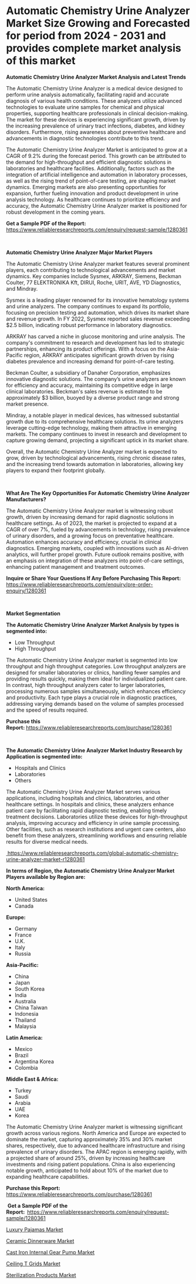 <p><h1>Automatic Chemistry Urine Analyzer Market Size Growing and Forecasted for period from 2024 - 2031 and provides complete market analysis of this market</h1></p><p><strong>Automatic Chemistry Urine Analyzer Market Analysis and Latest Trends</strong></p>
<p><p>The Automatic Chemistry Urine Analyzer is a medical device designed to perform urine analysis automatically, facilitating rapid and accurate diagnosis of various health conditions. These analyzers utilize advanced technologies to evaluate urine samples for chemical and physical properties, supporting healthcare professionals in clinical decision-making. The market for these devices is experiencing significant growth, driven by the increasing prevalence of urinary tract infections, diabetes, and kidney disorders. Furthermore, rising awareness about preventive healthcare and advancements in diagnostic technologies contribute to this trend.</p><p>The Automatic Chemistry Urine Analyzer Market is anticipated to grow at a CAGR of 9.2% during the forecast period. This growth can be attributed to the demand for high-throughput and efficient diagnostic solutions in laboratories and healthcare facilities. Additionally, factors such as the integration of artificial intelligence and automation in laboratory processes, as well as the rising trend of point-of-care testing, are shaping market dynamics. Emerging markets are also presenting opportunities for expansion, further fueling innovation and product development in urine analysis technology. As healthcare continues to prioritize efficiency and accuracy, the Automatic Chemistry Urine Analyzer market is positioned for robust development in the coming years.</p></p>
<p><strong>Get a Sample PDF of the Report:&nbsp;</strong> <a href="https://www.reliableresearchreports.com/enquiry/request-sample/1280361?utm_campaign=1581&utm_medium=2&utm_source=Github&utm_content=ia&utm_term=10122024&utm_id=automatic-chemistry-urine-analyzer">https://www.reliableresearchreports.com/enquiry/request-sample/1280361</a></p>
<p>&nbsp;</p>
<p><strong>Automatic Chemistry Urine Analyzer Major Market Players</strong></p>
<p><p>The Automatic Chemistry Urine Analyzer market features several prominent players, each contributing to technological advancements and market dynamics. Key companies include Sysmex, ARKRAY, Siemens, Beckman Coulter, 77 ELEKTRONIKA Kft, DIRUI, Roche, URIT, AVE, YD Diagnostics, and Mindray.</p><p>Sysmex is a leading player renowned for its innovative hematology systems and urine analyzers. The company continues to expand its portfolio, focusing on precision testing and automation, which drives its market share and revenue growth. In FY 2022, Sysmex reported sales revenue exceeding $2.5 billion, indicating robust performance in laboratory diagnostics.</p><p>ARKRAY has carved a niche in glucose monitoring and urine analysis. The company's commitment to research and development has led to strategic partnerships, enhancing its product offerings. With a focus on the Asia-Pacific region, ARKRAY anticipates significant growth driven by rising diabetes prevalence and increasing demand for point-of-care testing.</p><p>Beckman Coulter, a subsidiary of Danaher Corporation, emphasizes innovative diagnostic solutions. The company’s urine analyzers are known for efficiency and accuracy, maintaining its competitive edge in large clinical laboratories. Beckman's sales revenue is estimated to be approximately $3 billion, buoyed by a diverse product range and strong market presence.</p><p>Mindray, a notable player in medical devices, has witnessed substantial growth due to its comprehensive healthcare solutions. Its urine analyzers leverage cutting-edge technology, making them attractive in emerging markets. The company continues to invest in research and development to capture growing demand, projecting a significant uptick in its market share.</p><p>Overall, the Automatic Chemistry Urine Analyzer market is expected to grow, driven by technological advancements, rising chronic disease rates, and the increasing trend towards automation in laboratories, allowing key players to expand their footprint globally.</p></p>
<p>&nbsp;</p>
<p><strong>What Are The Key Opportunities For Automatic Chemistry Urine Analyzer Manufacturers?</strong></p>
<p><p>The Automatic Chemistry Urine Analyzer market is witnessing robust growth, driven by increasing demand for rapid diagnostic solutions in healthcare settings. As of 2023, the market is projected to expand at a CAGR of over 7%, fueled by advancements in technology, rising prevalence of urinary disorders, and a growing focus on preventative healthcare. Automation enhances accuracy and efficiency, crucial in clinical diagnostics. Emerging markets, coupled with innovations such as AI-driven analytics, will further propel growth. Future outlook remains positive, with an emphasis on integration of these analyzers into point-of-care settings, enhancing patient management and treatment outcomes.</p></p>
<p><strong>Inquire or Share Your Questions If Any Before Purchasing This Report:</strong> <a href="https://www.reliableresearchreports.com/enquiry/pre-order-enquiry/1280361?utm_campaign=1581&utm_medium=2&utm_source=Github&utm_content=ia&utm_term=10122024&utm_id=automatic-chemistry-urine-analyzer">https://www.reliableresearchreports.com/enquiry/pre-order-enquiry/1280361</a></p>
<p>&nbsp;</p>
<p><strong>Market Segmentation</strong></p>
<p><strong>The Automatic Chemistry Urine Analyzer Market Analysis by types is segmented into:</strong></p>
<p><ul><li>Low Throughput</li><li>High Throughput</li></ul></p>
<p><p>The Automatic Chemistry Urine Analyzer market is segmented into low throughput and high throughput categories. Low throughput analyzers are designed for smaller laboratories or clinics, handling fewer samples and providing results quickly, making them ideal for individualized patient care. In contrast, high throughput analyzers cater to larger laboratories, processing numerous samples simultaneously, which enhances efficiency and productivity. Each type plays a crucial role in diagnostic practices, addressing varying demands based on the volume of samples processed and the speed of results required.</p></p>
<p><strong>Purchase this Report:&nbsp;</strong><a href="https://www.reliableresearchreports.com/purchase/1280361?utm_campaign=1581&utm_medium=2&utm_source=Github&utm_content=ia&utm_term=10122024&utm_id=automatic-chemistry-urine-analyzer">https://www.reliableresearchreports.com/purchase/1280361</a></p>
<p>&nbsp;</p>
<p><strong>The Automatic Chemistry Urine Analyzer Market Industry Research by Application is segmented into:</strong></p>
<p><ul><li>Hospitals and Clinics</li><li>Laboratories</li><li>Others</li></ul></p>
<p><p>The Automatic Chemistry Urine Analyzer Market serves various applications, including hospitals and clinics, laboratories, and other healthcare settings. In hospitals and clinics, these analyzers enhance patient care by facilitating rapid diagnostic testing, enabling timely treatment decisions. Laboratories utilize these devices for high-throughput analysis, improving accuracy and efficiency in urine sample processing. Other facilities, such as research institutions and urgent care centers, also benefit from these analyzers, streamlining workflows and ensuring reliable results for diverse medical needs.</p></p>
<p><a href="https://www.reliableresearchreports.com/global-automatic-chemistry-urine-analyzer-market-r1280361?utm_campaign=1581&utm_medium=2&utm_source=Github&utm_content=ia&utm_term=10122024&utm_id=automatic-chemistry-urine-analyzer">&nbsp;https://www.reliableresearchreports.com/global-automatic-chemistry-urine-analyzer-market-r1280361</a></p>
<p><strong>In terms of Region, the Automatic Chemistry Urine Analyzer Market Players available by Region are:</strong></p>
<p>
    <p> <strong> North America: </strong>
        <ul>
            <li>United States</li>
            <li>Canada</li>
        </ul>
        </p> 
    <p> <strong> Europe: </strong>
        <ul>
            <li>Germany</li>
            <li>France</li>
            <li>U.K.</li>
            <li>Italy</li>
            <li>Russia</li>
        </ul>
        </p> 
    <p> <strong> Asia-Pacific: </strong>
        <ul>
            <li>China</li>
            <li>Japan</li>
            <li>South Korea</li>
            <li>India</li>
            <li>Australia</li>
            <li>China Taiwan</li>
            <li>Indonesia</li>
            <li>Thailand</li>
            <li>Malaysia</li>
        </ul>
        </p> 
    <p> <strong> Latin America: </strong>
        <ul>
            <li>Mexico</li>
            <li>Brazil</li>
            <li>Argentina Korea</li>
            <li>Colombia</li>
        </ul>
        </p> 
    <p> <strong> Middle East & Africa: </strong>
        <ul>
            <li>Turkey</li>
            <li>Saudi</li>
            <li>Arabia</li>
            <li>UAE</li>
            <li>Korea</li>
        </ul>
    </p>
    </p>
<p><p>The Automatic Chemistry Urine Analyzer market is witnessing significant growth across various regions. North America and Europe are expected to dominate the market, capturing approximately 35% and 30% market shares, respectively, due to advanced healthcare infrastructure and rising prevalence of urinary disorders. The APAC region is emerging rapidly, with a projected share of around 25%, driven by increasing healthcare investments and rising patient populations. China is also experiencing notable growth, anticipated to hold about 10% of the market due to expanding healthcare capabilities.</p></p>
<p><strong>Purchase this Report: </strong><a href="https://www.reliableresearchreports.com/purchase/1280361?utm_campaign=1581&utm_medium=2&utm_source=Github&utm_content=ia&utm_term=10122024&utm_id=automatic-chemistry-urine-analyzer">https://www.reliableresearchreports.com/purchase/1280361</a></p>
<p>&nbsp;<strong>Get a Sample PDF of the Report:&nbsp;&nbsp;</strong><a href="https://www.reliableresearchreports.com/enquiry/request-sample/1280361?utm_campaign=1581&utm_medium=2&utm_source=Github&utm_content=ia&utm_term=10122024&utm_id=automatic-chemistry-urine-analyzer">https://www.reliableresearchreports.com/enquiry/request-sample/1280361</a></p>
<p><strong></strong></p>
<p><p><a href="https://www.linkedin.com/pulse/c-hannibex-sqmmf?utm_campaign=1581&utm_medium=2&utm_source=Github&utm_content=ia&utm_term=10122024&utm_id=automatic-chemistry-urine-analyzer">Luxury Pajamas Market</a></p><p><a href="https://www.linkedin.com/pulse/c-hannibex-sqmmf?utm_campaign=1581&utm_medium=2&utm_source=Github&utm_content=ia&utm_term=10122024&utm_id=automatic-chemistry-urine-analyzer">Ceramic Dinnerware Market</a></p><p><a href="https://github.com/mookiesville/Market-Research-Report-List-1/blob/main/cast-iron-internal-gear-pump-market.md?utm_campaign=1581&utm_medium=2&utm_source=Github&utm_content=ia&utm_term=10122024&utm_id=automatic-chemistry-urine-analyzer">Cast Iron Internal Gear Pump Market</a></p><p><a href="https://www.linkedin.com/pulse/c-hannibex-sqmmf?utm_campaign=1581&utm_medium=2&utm_source=Github&utm_content=ia&utm_term=10122024&utm_id=automatic-chemistry-urine-analyzer">Ceiling T Grids Market</a></p><p><a href="https://www.linkedin.com/pulse/c-hannibex-sqmmf?utm_campaign=1581&utm_medium=2&utm_source=Github&utm_content=ia&utm_term=10122024&utm_id=automatic-chemistry-urine-analyzer">Sterilization Products Market</a></p></p>